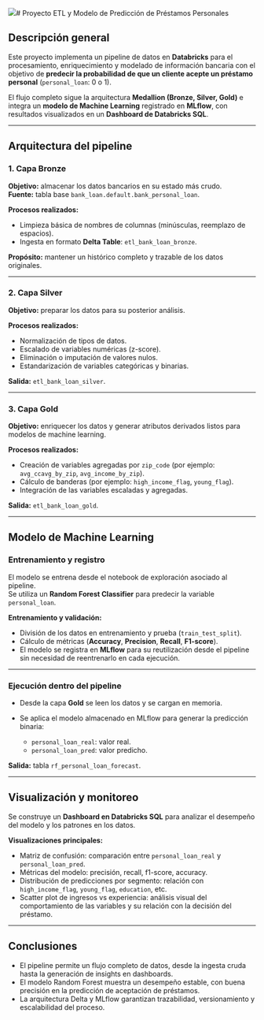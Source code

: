 ![](path)# Proyecto ETL y Modelo de Predicción de Préstamos Personales

## Descripción general

Este proyecto implementa un pipeline de datos en **Databricks** para el procesamiento, enriquecimiento y modelado de información bancaria con el objetivo de **predecir la probabilidad de que un cliente acepte un préstamo personal** (`personal_loan`: 0 o 1).

El flujo completo sigue la arquitectura **Medallion (Bronze, Silver, Gold)** e integra un **modelo de Machine Learning** registrado en **MLflow**, con resultados visualizados en un **Dashboard de Databricks SQL**.

---

## Arquitectura del pipeline

### 1. Capa Bronze
**Objetivo:** almacenar los datos bancarios en su estado más crudo.  
**Fuente:** tabla base `bank_loan.default.bank_personal_loan`.

**Procesos realizados:**
- Limpieza básica de nombres de columnas (minúsculas, reemplazo de espacios).  
- Ingesta en formato **Delta Table**: `etl_bank_loan_bronze`.

**Propósito:** mantener un histórico completo y trazable de los datos originales.

---

### 2. Capa Silver
**Objetivo:** preparar los datos para su posterior análisis.

**Procesos realizados:**
- Normalización de tipos de datos.  
- Escalado de variables numéricas (z-score).  
- Eliminación o imputación de valores nulos.  
- Estandarización de variables categóricas y binarias.

**Salida:** `etl_bank_loan_silver`.

---

### 3. Capa Gold
**Objetivo:** enriquecer los datos y generar atributos derivados listos para modelos de machine learning.

**Procesos realizados:**
- Creación de variables agregadas por `zip_code` (por ejemplo: `avg_ccavg_by_zip`, `avg_income_by_zip`).  
- Cálculo de banderas (por ejemplo: `high_income_flag`, `young_flag`).  
- Integración de las variables escaladas y agregadas.

**Salida:** `etl_bank_loan_gold`.

---

## Modelo de Machine Learning

### Entrenamiento y registro
El modelo se entrena desde el notebook de exploración asociado al pipeline.  
Se utiliza un **Random Forest Classifier** para predecir la variable `personal_loan`.

**Entrenamiento y validación:**
- División de los datos en entrenamiento y prueba (`train_test_split`).  
- Cálculo de métricas (**Accuracy**, **Precision**, **Recall**, **F1-score**).  
- El modelo se registra en **MLflow** para su reutilización desde el pipeline sin necesidad de reentrenarlo en cada ejecución.

---

### Ejecución dentro del pipeline
- Desde la capa **Gold** se leen los datos y se cargan en memoria.  
- Se aplica el modelo almacenado en MLflow para generar la predicción binaria:

  - `personal_loan_real`: valor real.  
  - `personal_loan_pred`: valor predicho.

**Salida:** tabla `rf_personal_loan_forecast`.

---

## Visualización y monitoreo

Se construye un **Dashboard en Databricks SQL** para analizar el desempeño del modelo y los patrones en los datos.

**Visualizaciones principales:**
- Matriz de confusión: comparación entre `personal_loan_real` y `personal_loan_pred`.  
- Métricas del modelo: precisión, recall, f1-score, accuracy.  
- Distribución de predicciones por segmento: relación con `high_income_flag`, `young_flag`, `education`, etc.  
- Scatter plot de ingresos vs experiencia: análisis visual del comportamiento de las variables y su relación con la decisión del préstamo.

---

## Conclusiones

- El pipeline permite un flujo completo de datos, desde la ingesta cruda hasta la generación de insights en dashboards.  
- El modelo Random Forest muestra un desempeño estable, con buena precisión en la predicción de aceptación de préstamos.  
- La arquitectura Delta y MLflow garantizan trazabilidad, versionamiento y escalabilidad del proceso.
